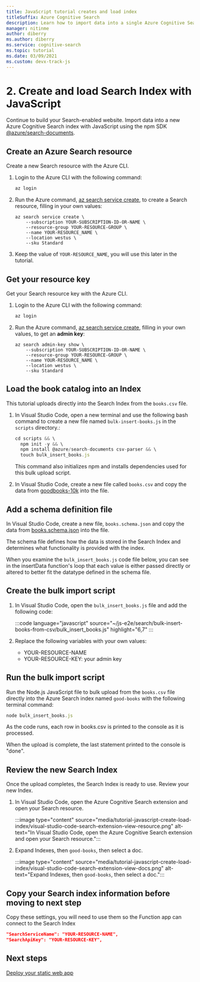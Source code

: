 ```yaml
---
title: JavaScript tutorial creates and load index
titleSuffix: Azure Cognitive Search
description: Learn how to import data into a single Azure Cognitive Search index with JavaScript using the npm SDK @azure/search-documents.
manager: nitinme
author: diberry
ms.author: diberry
ms.service: cognitive-search
ms.topic: tutorial
ms.date: 03/09/2021
ms.custom: devx-track-js
---
```


# 2. Create and load Search Index with JavaScript

Continue to build your Search-enabled website. Import data into a new Azure Cognitive Search index with JavaScript using the npm SDK [@azure/search-documents](https://www.npmjs.com/package/@azure/search-documents).

## Create an Azure Search resource 

Create a new Search resource with the Azure CLI.  

1. Login to the Azure CLI with the following command: 

    ```bash
    az login
    ```

1. Run the Azure command, [az search service create](/cli/azure/search/service#az_search_service_create), to create a Search resource, filling in your own values:

    ```azurecli
    az search service create \
        --subscription YOUR-SUBSCRIPTION-ID-OR-NAME \
        --resource-group YOUR-RESOURCE-GROUP \
        --name YOUR-RESOURCE_NAME \
        --location westus \
        --sku Standard
    ```

1. Keep the value of `YOUR-RESOURCE_NAME`, you will use this later in the tutorial. 

## Get your resource key

Get your Search resource key with the Azure CLI.  

1. Login to the Azure CLI with the following command: 

    ```bash
    az login
    ```

1. Run the Azure command, [az search service create](/cli/azure/search/admin-key#az_search_admin_key_show), filling in your own values, to get an **admin key**:

    ```azurecli
    az search admin-key show \
        --subscription YOUR-SUBSCRIPTION-ID-OR-NAME \
        --resource-group YOUR-RESOURCE-GROUP \
        --name YOUR-RESOURCE_NAME \
        --location westus \
        --sku Standard
    ```

## Load the book catalog into an Index

This tutorial uploads directly into the Search Index from the `books.csv` file. 

1. In Visual Studio Code, open a new terminal and use the following bash command to create a new file named `bulk-insert-books.js` in the `scripts` directory.:

    ```javascript
    cd scripts && \
      npm init -y && \
      npm install @azure/search-documents csv-parser && \
      touch bulk_insert_books.js
    ```

    This command also initializes npm and installs dependencies used for this bulk upload script. 

1. In Visual Studio Code, create a new file called `books.csv` and copy the data from [goodbooks-10k](https://raw.githubusercontent.com/zygmuntz/goodbooks-10k/master/books.csv) into the file. 

## Add a schema definition file

In Visual Studio Code, create a new file, `books.schema.json` and copy the data from [books.schema.json](https://github.com/Azure-Samples/js-e2e/blob/main/search/bulk-insert-books-from-csv/books.schema.json) into the file. 

The schema file defines how the data is stored in the Search Index and determines what functionality is provided with the index.

When you examine the `bulk_insert_books.js` code file below, you can see in the insertData function's loop that each value is either passed directly or altered to better fit the datatype defined in the schema file. 

## Create the bulk import script

1. In Visual Studio Code, open the `bulk_insert_books.js` file and add the following code:

    :::code language="javascript" source="~/js-e2e/search/bulk-insert-books-from-csv/bulk_insert_books.js" highlight="6,7" :::

1. Replace the following variables with your own values:

    * YOUR-RESOURCE-NAME
    * YOUR-RESOURCE-KEY: your admin key

## Run the bulk import script

Run the Node.js JavaScript file to bulk upload from the `books.csv` file directly into the Azure Search index named `good-books` with the following terminal command:

```javascript
node bulk_insert_books.js
```

As the code runs, each row in books.csv is printed to the console as it is processed. 

When the upload is complete, the last statement printed to the console is "done".

## Review the new Search Index

Once the upload completes, the Search Index is ready to use. Review your new Index.

1. In Visual Studio Code, open the Azure Cognitive Search extension and open your Search resource.  

    :::image type="content" source="media/tutorial-javascript-create-load-index/visual-studio-code-search-extension-view-resource.png" alt-text="In Visual Studio Code, open the Azure Cognitive Search extension and open your Search resource.":::

1. Expand Indexes, then `good-books`, then select a doc. 
 
    :::image type="content" source="media/tutorial-javascript-create-load-index/visual-studio-code-search-extension-view-docs.png" alt-text="Expand Indexes, then `good-books`, then select a doc.":::

## Copy your Search index information before moving to next step

Copy these settings, you will need to use them so the Function app can connect to the Search Index

```json
"SearchServiceName": "YOUR-RESOURCE-NAME",
"SearchApiKey": "YOUR-RESOURCE-KEY",
```

## Next steps

[Deploy your static web app](tutorial-javascript-deploy-static-web-app.md)